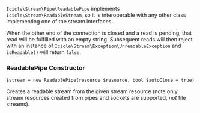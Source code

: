 `Icicle\Stream\Pipe\ReadablePipe` implements `Icicle\Stream\ReadableStream`, so it is interoperable with any other class implementing one of the stream interfaces.

When the other end of the connection is closed and a read is pending, that read will be fulfilled with an empty string. Subsequent reads will then reject with an instance of `Icicle\Stream\Exception\UnreadableException` and `isReadable()` will return `false`.


### ReadablePipe Constructor

    $stream = new ReadablePipe(resource $resource, bool $autoClose = true)

Creates a readable stream from the given stream resource (note only stream resources created from pipes and sockets are supported, *not* file streams).
